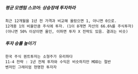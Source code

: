 ##### 평균 모멘텀 스코어: 상승장에 투자하라
```
최근 12개월을 1년 전 가격과 비교해 올랐으면 1, 아니면 0으로.
12개중 1의 비율만큼 주식에 투자. (1이 8개면 자산의 66.6%를 주식투자)
(아니면 50% 이상이면 올인, 이하면 투자 X 전략도 있음. 결과는 비슷)
```
##### 투자 승률 높이기
```
한국 주식 퀀트투자는 소형주가 유리하다
11-4 전략 : 1년 전체 투자와 수익은 비슷하지만 MDD는 절반
벤저민 그레이엄 현명한 투자자
```

